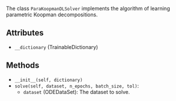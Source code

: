
The class `ParaKoopmanDLSolver` implements the algorithm of
learning parametric Koopman decompositions.

## Attributes

- `__dictionary` (TrainableDictionary)

## Methods

- `__init__(self, dictionary)`
- `solve(self, dataset, n_epochs, batch_size, tol)`:
    - `dataset` (ODEDataSet): The dataset to solve.
